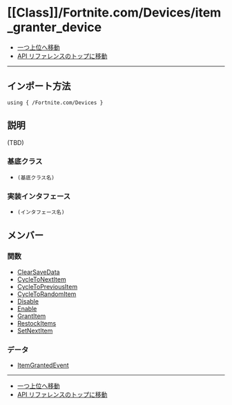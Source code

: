 # [[Class]]/Fortnite.com/Devices/item_granter_device

- [一つ上位へ移動](../main.md)
- [API リファレンスのトップに移動](../../../main.md)

---

## インポート方法

```verse
using { /Fortnite.com/Devices }
```

## 説明

(TBD)

### 基底クラス

- `(基底クラス名)`

### 実装インタフェース

- `(インタフェース名)`

## メンバー

### 関数

- [ClearSaveData](./F_ClearSaveData/main.md)
- [CycleToNextItem](./F_CycleToNextItem/main.md)
- [CycleToPreviousItem](./F_CycleToPreviousItem/main.md)
- [CycleToRandomItem](./F_CycleToRandomItem/main.md)
- [Disable](./F_Disable/main.md)
- [Enable](./F_Enable/main.md)
- [GrantItem](./F_GrantItem/main.md)
- [RestockItems](./F_RestockItems/main.md)
- [SetNextItem](./F_SetNextItem/main.md)

### データ

- [ItemGrantedEvent](./D_ItemGrantedEvent/main.md)

---

- [一つ上位へ移動](../main.md)
- [API リファレンスのトップに移動](../../../main.md)
